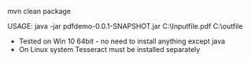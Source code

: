 mvn clean package

USAGE:
java -jar pdfdemo-0.0.1-SNAPSHOT.jar C:\\Inputfile.pdf C:\\outfile

- Tested on Win 10 64bit - no need to install anything except java
- On Linux system Tesseract must be installed separately
